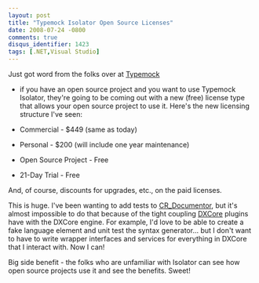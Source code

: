 ```yaml
---
layout: post
title: "Typemock Isolator Open Source Licenses"
date: 2008-07-24 -0800
comments: true
disqus_identifier: 1423
tags: [.NET,Visual Studio]
---
```

Just got word from the folks over at [Typemock](http://www.typemock.com)
- if you have an open source project and you want to use Typemock
Isolator, they're going to be coming out with a new (free) license type
that allows your open source project to use it. Here's the new licensing
structure I've seen:

-   Commercial - \$449 (same as today)
-   Personal - \$200 (will include one year maintenance)
-   Open Source Project - Free
-   21-Day Trial - Free

And, of course, discounts for upgrades, etc., on the paid licenses.

This is huge. I've been wanting to add tests to
[CR\_Documentor](http://cr-documentor.googlecode.com), but it's almost
impossible to do that because of the tight coupling
[DXCore](http://www.devexpress.com/Downloads/Visual_Studio_Add-in/DXCore/)
plugins have with the DXCore engine. For example, I'd love to be able to
create a fake language element and unit test the syntax generator... but
I don't want to have to write wrapper interfaces and services for
everything in DXCore that I interact with. Now I can!

Big side benefit - the folks who are unfamiliar with Isolator can see
how open source projects use it and see the benefits. Sweet!

